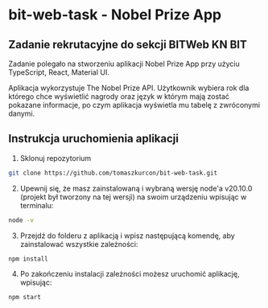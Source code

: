 # bit-web-task - Nobel Prize App
## Zadanie rekrutacyjne do sekcji BITWeb KN BIT
Zadanie polegało na stworzeniu aplikacji Nobel Prize App przy użyciu TypeScript, React, Material UI.

Aplikacja wykorzystuje The Nobel Prize API. Użytkownik wybiera rok dla którego chce wyświetlić nagrody oraz język w którym mają zostać pokazane informacje, po czym aplikacja wyświetla mu tabelę z zwróconymi danymi.
## Instrukcja uruchomienia aplikacji

1. Sklonuj repozytorium
```bash
git clone https://github.com/tomaszkurcon/bit-web-task.git
```
2. Upewnij się, że masz zainstalowaną i wybraną wersję node'a v20.10.0 (projekt był tworzony na tej wersji) na swoim urządzeniu wpisując w terminalu:
```bash
node -v
```
3. Przejdź do folderu z aplikacją i wpisz następującą komendę, aby zainstalować wszystkie zależności:
```bash
npm install
```
4. Po zakończeniu instalacji zależności możesz uruchomić aplikację, wpisując:
```bash
npm start
```






